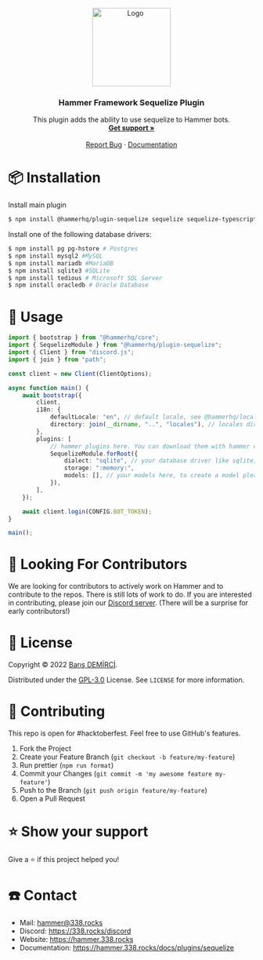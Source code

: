 <p align="center">
    <img src="https://avatars.githubusercontent.com/u/109850261" alt="Logo" width="160" height="160" />
    <h3 align="center">Hammer Framework Sequelize Plugin</h3>
    <p align="center">
        This plugin adds the ability to use sequelize to Hammer bots.
        <br />
        <a href="https://338.rocks/discord"><strong>Get support »</strong></a>
        <br />
        <br />
        <a href="https://github.com/TheHammerHQ/issues">Report Bug</a>
        ·
        <a href="https://hammer.338.rocks/docs/plugins/sequelize">Documentation</a>
    </p>
</p>

# 📦 Installation

Install main plugin

```bash
$ npm install @hammerhq/plugin-sequelize sequelize sequelize-typescript
```

Install one of the following database drivers:

```bash
$ npm install pg pg-hstore # Postgres
$ npm install mysql2 #MySQL
$ npm install mariadb #MariaDB
$ npm install sqlite3 #SQLite
$ npm install tedious # Microsoft SQL Server
$ npm install oracledb # Oracle Database
```

# 🚀 Usage

```ts
import { bootstrap } from "@hammerhq/core";
import { SequelizeModule } from "@hammerhq/plugin-sequelize";
import { Client } from "discord.js";
import { join } from "path";

const client = new Client(ClientOptions);

async function main() {
	await bootstrap({
		client,
		i18n: {
			defaultLocale: "en", // default locale, see @hammerhq/localization
			directory: join(__dirname, "..", "locales"), // locales directory, see @hammerhq/localization
		},
		plugins: [
			// hammer plugins here. You can download them with hammer cli, from npm and create your own!
			SequelizeModule.forRoot({
				dialect: "sqlite", // your database driver like sqlite, postgres, mysql, etc.
				storage: ":memory:",
				models: [], // your models here, to create a model please refer to https://www.npmjs.com/package/sequelize-typescript#model-definition
			}),
		],
	});

	await client.login(CONFIG.BOT_TOKEN);
}

main();
```

# 🧦 Looking For Contributors

We are looking for contributors to actively work on Hammer and to contribute to the repos. There is still lots of work to do. If you are interested in contributing, please join our [Discord server](https://338.rocks/discord). (There will be a surprise for early contributors!)

# 🔑 License

Copyright © 2022 [Barış DEMİRCİ](https://github.com/barbarbar338).

Distributed under the [GPL-3.0](https://www.gnu.org/licenses/gpl-3.0.html) License. See `LICENSE` for more information.

# 🧦 Contributing

This repo is open for #hacktoberfest. Feel free to use GitHub's features.

1. Fork the Project
2. Create your Feature Branch (`git checkout -b feature/my-feature`)
3. Run prettier (`npm run format`)
4. Commit your Changes (`git commit -m 'my awesome feature my-feature'`)
5. Push to the Branch (`git push origin feature/my-feature`)
6. Open a Pull Request

# ⭐️ Show your support

Give a ⭐️ if this project helped you!

# ☎️ Contact

-   Mail: hammer@338.rocks
-   Discord: https://338.rocks/discord
-   Website: https://hammer.338.rocks
-   Documentation: https://hammer.338.rocks/docs/plugins/sequelize
